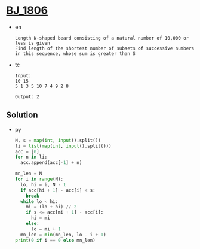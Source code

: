 # [BJ_1806](https://acmicpc.net/problem/1806)

* en

  ```en
  Length N-shaped beard consisting of a natural number of 10,000 or less is given
  Find length of the shortest number of subsets of successive numbers in this sequence, whose sum is greater than S
  ```

* tc

  ```tc
  Input:
  10 15
  5 1 3 5 10 7 4 9 2 8

  Output: 2
  ```

## Solution

* py

  ```py
  N, s = map(int, input().split())
  li = list(map(int, input().split()))
  acc = [0]
  for n in li:
    acc.append(acc[-1] + n)

  mn_len = N
  for i in range(N):
    lo, hi = i, N - 1
    if acc[hi + 1] - acc[i] < s:
      break
    while lo < hi:
      mi = (lo + hi) // 2
      if s <= acc[mi + 1] - acc[i]:
        hi = mi
      else:
        lo = mi + 1
    mn_len = min(mn_len, lo - i + 1)
  print(0 if i == 0 else mn_len)
  ```
